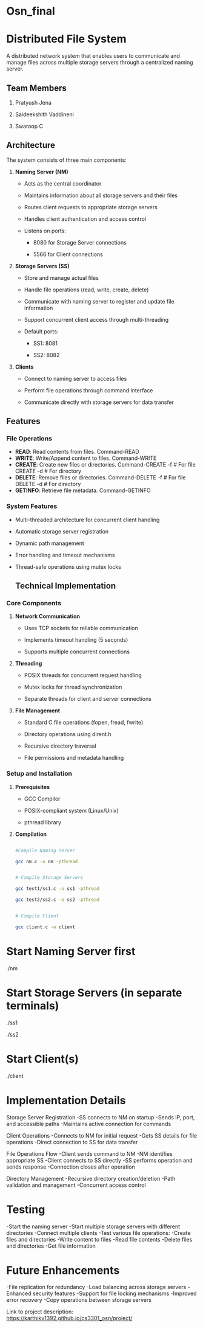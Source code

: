 # Osn_final

# Distributed File System


A distributed network system that enables users to communicate and manage files across multiple storage servers through a centralized naming server.


## Team Members

1. Pratyush Jena

2. Saideekshith Vaddineni  

3. Swaroop C


## Architecture


The system consists of three main components:


1. **Naming Server (NM)**

   - Acts as the central coordinator

   - Maintains information about all storage servers and their files

   - Routes client requests to appropriate storage servers

   - Handles client authentication and access control

   - Listens on ports:

     - 8080 for Storage Server connections

     - 5566 for Client connections


2. **Storage Servers (SS)**

   - Store and manage actual files

   - Handle file operations (read, write, create, delete)

   - Communicate with naming server to register and update file information

   - Support concurrent client access through multi-threading

   - Default ports:

     - SS1: 8081

     - SS2: 8082


3. **Clients**

   - Connect to naming server to access files

   - Perform file operations through command interface

   - Communicate directly with storage servers for data transfer


## Features


### File Operations

- **READ**: Read contents from files. Command-READ <filename>
- **WRITE**: Write/Append content to files. Command-WRITE<filename> <content>
- **CREATE**: Create new files or directories. Command-CREATE <name> -f # For file CREATE <name> -d # For directory
- **DELETE**: Remove files or directories. Command-DELETE <name> -f # For file DELETE <name> -d # For directory
- **GETINFO**: Retrieve file metadata. Command-GETINFO <filename>


### System Features

- Multi-threaded architecture for concurrent client handling

- Automatic storage server registration

- Dynamic path management

- Error handling and timeout mechanisms

- Thread-safe operations using mutex locks

  ## Technical Implementation


### Core Components

1. **Network Communication**

   - Uses TCP sockets for reliable communication

   - Implements timeout handling (5 seconds)

   - Supports multiple concurrent connections


2. **Threading**

   - POSIX threads for concurrent request handling

   - Mutex locks for thread synchronization

   - Separate threads for client and server connections


3. **File Management**

   - Standard C file operations (fopen, fread, fwrite)

   - Directory operations using dirent.h

   - Recursive directory traversal

   - File permissions and metadata handling


### Setup and Installation


1. **Prerequisites**

   - GCC Compiler

   - POSIX-compliant system (Linux/Unix)

   - pthread library


2. **Compilation**

   ```bash

   #Compile Naming Server

   gcc nm.c -o nm -pthread


   # Compile Storage Servers

   gcc test1/ss1.c -o ss1 -pthread

   gcc test2/ss2.c -o ss2 -pthread


   # Compile Client

   gcc client.c -o client

# Start Naming Server first

./nm


# Start Storage Servers (in separate terminals)

./ss1

./ss2


# Start Client(s)

./client

# Implementation Details

Storage Server Registration
    -SS connects to NM on startup
    -Sends IP, port, and accessible paths
    -Maintains active connection for commands

Client Operations
    -Connects to NM for initial request
    -Gets SS details for file operations
    -Direct connection to SS for data transfer

File Operations Flow
    -Client sends command to NM
    -NM identifies appropriate SS
    -Client connects to SS directly
    -SS performs operation and sends response
    -Connection closes after operation

Directory Management
    -Recursive directory creation/deletion
    -Path validation and management
    -Concurrent access control

# Testing

-Start the naming server
-Start multiple storage servers with different directories
-Connect multiple clients
-Test various file operations:
-Create files and directories
-Write content to files
-Read file contents
-Delete files and directories
-Get file information

# Future Enhancements

-File replication for redundancy
-Load balancing across storage servers
-Enhanced security features
-Support for file locking mechanisms
-Improved error recovery
-Copy operations between storage servers






    



   

Link to project description: https://karthikv1392.github.io/cs3301_osn/project/


